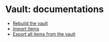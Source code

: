 # Vault: documentations

- [Rebuild the vault](rebuild.md)
- [Import items](import.md)
- [Export all items from the vault](export.md)
